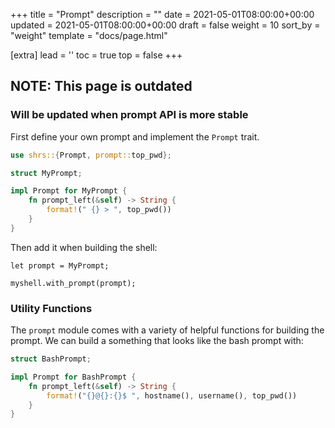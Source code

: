 +++
title = "Prompt"
description = ""
date = 2021-05-01T08:00:00+00:00
updated = 2021-05-01T08:00:00+00:00
draft = false
weight = 10
sort_by = "weight"
template = "docs/page.html"

[extra]
lead = ''
toc = true
top = false
+++

## NOTE: This page is outdated
### Will be updated when prompt API is more stable

First define your own prompt and implement the `Prompt` trait.
```rust
use shrs::{Prompt, prompt::top_pwd};

struct MyPrompt;

impl Prompt for MyPrompt {
    fn prompt_left(&self) -> String {
        format!(" {} > ", top_pwd())
    }
}
```

Then add it when building the shell:
```shrs
let prompt = MyPrompt;

myshell.with_prompt(prompt);
```

### Utility Functions

The `prompt` module comes with a variety of helpful functions for building the prompt. We can build a something that looks like the bash prompt with:
```rust
struct BashPrompt;

impl Prompt for BashPrompt {
    fn prompt_left(&self) -> String {
        format!("{}@{}:{}$ ", hostname(), username(), top_pwd())
    }
}
```
